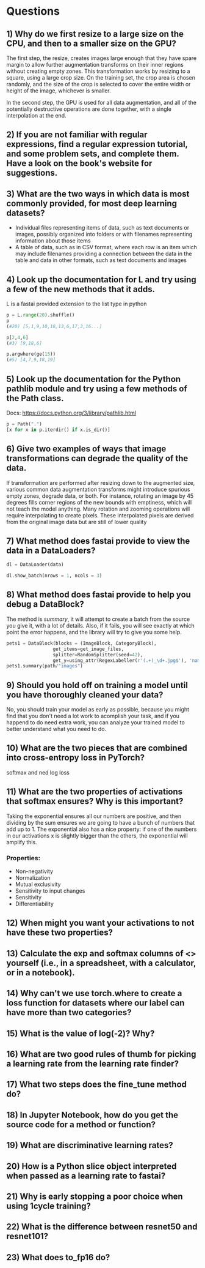 # Questions

## 1) Why do we first resize to a large size on the CPU, and then to a smaller size on the GPU?

The first step, the resize, creates images large enough that they have spare margin to allow further augmentation transforms on their inner regions without creating empty zones. This transformation works by resizing to a square, using a large crop size. On the training set, the crop area is chosen randomly, and the size of the crop is selected to cover the entire width or height of the image, whichever is smaller.

In the second step, the GPU is used for all data augmentation, and all of the potentially destructive operations are done together, with a single interpolation at the end.

## 2) If you are not familiar with regular expressions, find a regular expression tutorial, and some problem sets, and complete them. Have a look on the book's website for suggestions.

## 3) What are the two ways in which data is most commonly provided, for most deep learning datasets?

- Individual files representing items of data, such as text documents or images, possibly organized into folders or with filenames representing information about those items
- A table of data, such as in CSV format, where each row is an item which may include filenames providing a connection between the data in the table and data in other formats, such as text documents and images

## 4) Look up the documentation for L and try using a few of the new methods that it adds.

L is a fastai provided extension to the list type in python

```python
p = L.range(20).shuffle()
p
(#20) [5,1,9,10,18,13,6,17,3,16...]

p[2,4,6]
(#3) [9,18,6]

p.argwhere(ge(15))
(#5) [4,7,9,18,19]
```

## 5) Look up the documentation for the Python pathlib module and try using a few methods of the Path class.

Docs: https://docs.python.org/3/library/pathlib.html

```python
p = Path(".")
[x for x in p.iterdir() if x.is_dir()]
```

## 6) Give two examples of ways that image transformations can degrade the quality of the data.

If transformation are performed after resizing down to the augmented size, various common data augmentation transforms might introduce spurious empty zones, degrade data, or both. For instance, rotating an image by 45 degrees fills corner regions of the new bounds with emptiness, which will not teach the model anything. Many rotation and zooming operations will require interpolating to create pixels. These interpolated pixels are derived from the original image data but are still of lower quality

## 7) What method does fastai provide to view the data in a DataLoaders?

```python
dl = DataLoader(data)

dl.show_batch(nrows = 1, ncols = 3)

```

## 8) What method does fastai provide to help you debug a DataBlock?

The method is *summary*, it will attempt to create a batch from the source you give it, with a lot of details. Also, if it fails, you will see exactly at which point the error happens, and the library will try to give you some help.

```python
pets1 = DataBlock(blocks = (ImageBlock, CategoryBlock),
                 get_items=get_image_files, 
                 splitter=RandomSplitter(seed=42),
                 get_y=using_attr(RegexLabeller(r'(.+)_\d+.jpg$'), 'name'))
pets1.summary(path/"images")
```

## 9) Should you hold off on training a model until you have thoroughly cleaned your data?

No, you should train your model as early as possible, because you might find that you don't need a lot work to acomplish your task, and if you happend to do need extra work, you can analyze your trained model to better understand what you need to do.

## 10) What are the two pieces that are combined into cross-entropy loss in PyTorch?

softmax and ned log loss

## 11) What are the two properties of activations that softmax ensures? Why is this important?

Taking the exponential ensures all our numbers are positive, and then dividing by the sum ensures we are going to have a bunch of numbers that add up to 1. The exponential also has a nice property: if one of the numbers in our activations x is slightly bigger than the others, the exponential will amplify this.

### Properties:

- Non-negativity
- Normalization
- Mutual exclusivity
- Sensitivity to input changes
- Sensitivity
- Differentiability

## 12) When might you want your activations to not have these two properties?

## 13) Calculate the exp and softmax columns of <> yourself (i.e., in a spreadsheet, with a calculator, or in a notebook).

## 14) Why can't we use torch.where to create a loss function for datasets where our label can have more than two categories?

## 15) What is the value of log(-2)? Why?

## 16) What are two good rules of thumb for picking a learning rate from the learning rate finder?

## 17) What two steps does the fine_tune method do?

## 18) In Jupyter Notebook, how do you get the source code for a method or function?

## 19) What are discriminative learning rates?

## 20) How is a Python slice object interpreted when passed as a learning rate to fastai?

## 21) Why is early stopping a poor choice when using 1cycle training?

## 22) What is the difference between resnet50 and resnet101?

## 23) What does to_fp16 do?
